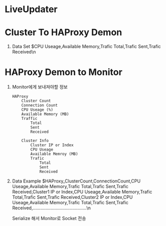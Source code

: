 LiveUpdater
===========

Cluster To HAProxy Demon
===========
1.	Data Set
	$CPU Useage,Available Memory,Trafic Total,Trafic Sent,Trafic Received\n

HAProxy Demon to Monitor
===========
1.	Monitor에게 보내져야할 정보

		HAProxy
			Cluster Count
			Connection Count
			CPU Useage (%)
			Available Memory (MB)
			Traffic
				Total
				Sent
				Received

			Cluster Info
				Cluster IP or Index
				CPU Useage
				Available Memroy (MB)
				Trafic
					Total
					Sent
					Received

2.	Data Example
	$HAProxy_ClusterCount,ConnectionCount,CPU Useage,Available Memory,Trafic Total,Trafic Sent,Trafic Received,Cluster1 IP or Index,CPU Useage,Available Memory,Trafic Total,Trafic Sent,Trafic Received,Cluster2 IP or Index,CPU Useage,Available Memory,Trafic Total,Trafic Sent,Trafic Received,..........................................\n

	Serialize 해서 Monitor로 Socket 전송